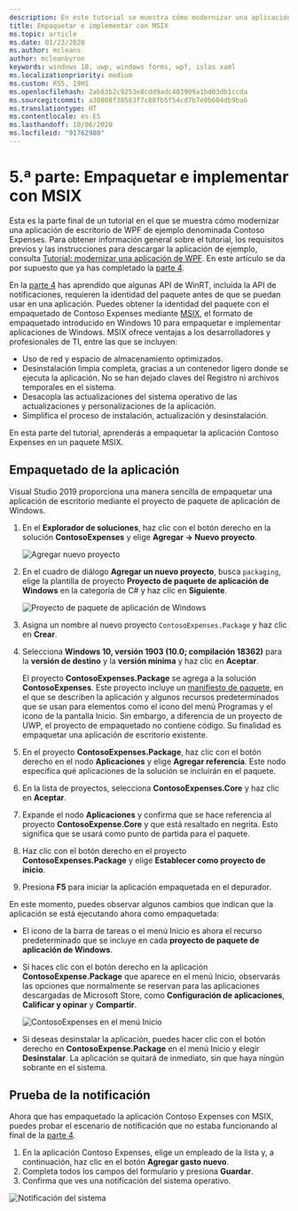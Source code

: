 ```yaml
---
description: En este tutorial se muestra cómo modernizar una aplicación de escritorio de WPF de ejemplo denominada Contoso Expenses.
title: Empaquetar e implementar con MSIX
ms.topic: article
ms.date: 01/23/2020
ms.author: mcleans
author: mcleanbyron
keywords: windows 10, uwp, windows forms, wpf, islas xaml
ms.localizationpriority: medium
ms.custom: RS5, 19H1
ms.openlocfilehash: 2ab83b2c9253e8cdd9adc403909a1bd03db1ccda
ms.sourcegitcommit: a30808f38583f7c88fb5f54cd7b7e0b604db9ba6
ms.translationtype: HT
ms.contentlocale: es-ES
ms.lasthandoff: 10/06/2020
ms.locfileid: "91762980"
---
```

# <a name="part-5-package-and-deploy-with-msix"></a>5\.ª parte: Empaquetar e implementar con MSIX

Esta es la parte final de un tutorial en el que se muestra cómo modernizar una aplicación de escritorio de WPF de ejemplo denominada Contoso Expenses. Para obtener información general sobre el tutorial, los requisitos previos y las instrucciones para descargar la aplicación de ejemplo, consulta [Tutorial: modernizar una aplicación de WPF](modernize-wpf-tutorial.md). En este artículo se da por supuesto que ya has completado la [parte 4](modernize-wpf-tutorial-4.md).

En la [parte 4](modernize-wpf-tutorial-4.md) has aprendido que algunas API de WinRT, incluida la API de notificaciones, requieren la identidad del paquete antes de que se puedan usar en una aplicación. Puedes obtener la identidad del paquete con el empaquetado de Contoso Expenses mediante [MSIX](/windows/msix), el formato de empaquetado introducido en Windows 10 para empaquetar e implementar aplicaciones de Windows. MSIX ofrece ventajas a los desarrolladores y profesionales de TI, entre las que se incluyen:

- Uso de red y espacio de almacenamiento optimizados.
- Desinstalación limpia completa, gracias a un contenedor ligero donde se ejecuta la aplicación. No se han dejado claves del Registro ni archivos temporales en el sistema.
- Desacopla las actualizaciones del sistema operativo de las actualizaciones y personalizaciones de la aplicación.
- Simplifica el proceso de instalación, actualización y desinstalación.

En esta parte del tutorial, aprenderás a empaquetar la aplicación Contoso Expenses en un paquete MSIX.

## <a name="package-the-application"></a>Empaquetado de la aplicación

Visual Studio 2019 proporciona una manera sencilla de empaquetar una aplicación de escritorio mediante el proyecto de paquete de aplicación de Windows. 

1. En el **Explorador de soluciones**, haz clic con el botón derecho en la solución **ContosoExpenses** y elige **Agregar -> Nuevo proyecto**.

    ![Agregar nuevo proyecto](images/wpf-modernize-tutorial/AddNewProject.png)

3. En el cuadro de diálogo **Agregar un nuevo proyecto**, busca `packaging`, elige la plantilla de proyecto **Proyecto de paquete de aplicación de Windows** en la categoría de C# y haz clic en **Siguiente**.

    ![Proyecto de paquete de aplicación de Windows](images/wpf-modernize-tutorial/WAP.png)

4. Asigna un nombre al nuevo proyecto `ContosoExpenses.Package` y haz clic en **Crear**.

5. Selecciona **Windows 10, versión 1903 (10.0; compilación 18362)** para la **versión de destino** y la **versión mínima** y haz clic en **Aceptar**.

    El proyecto **ContosoExpenses.Package** se agrega a la solución **ContosoExpenses**. Este proyecto incluye un [manifiesto de paquete](/uwp/schemas/appxpackage/uapmanifestschema/schema-root), en el que se describen la aplicación y algunos recursos predeterminados que se usan para elementos como el icono del menú Programas y el icono de la pantalla Inicio. Sin embargo, a diferencia de un proyecto de UWP, el proyecto de empaquetado no contiene código. Su finalidad es empaquetar una aplicación de escritorio existente.

6. En el proyecto **ContosoExpenses.Package**, haz clic con el botón derecho en el nodo **Aplicaciones** y elige **Agregar referencia**. Este nodo especifica qué aplicaciones de la solución se incluirán en el paquete.

6. En la lista de proyectos, selecciona **ContosoExpenses.Core** y haz clic en **Aceptar**.

7. Expande el nodo **Aplicaciones** y confirma que se hace referencia al proyecto **ContosoExpense.Core** y que está resaltado en negrita. Esto significa que se usará como punto de partida para el paquete.

8. Haz clic con el botón derecho en el proyecto **ContosoExpenses.Package** y elige **Establecer como proyecto de inicio**.

9. Presiona **F5** para iniciar la aplicación empaquetada en el depurador.

En este momento, puedes observar algunos cambios que indican que la aplicación se está ejecutando ahora como empaquetada:

- El icono de la barra de tareas o el menú Inicio es ahora el recurso predeterminado que se incluye en cada **proyecto de paquete de aplicación de Windows**.
- Si haces clic con el botón derecho en la aplicación **ContosoExpense.Package** que aparece en el menú Inicio, observarás las opciones que normalmente se reservan para las aplicaciones descargadas de Microsoft Store, como **Configuración de aplicaciones**, **Calificar y opinar** y **Compartir**.

    ![ContosoExpenses en el menú Inicio](images/wpf-modernize-tutorial/StartMenu.png)

- Si deseas desinstalar la aplicación, puedes hacer clic con el botón derecho en **ContosoExpense.Package** en el menú Inicio y elegir **Desinstalar**. La aplicación se quitará de inmediato, sin que haya ningún sobrante en el sistema.

## <a name="test-the-notification"></a>Prueba de la notificación

Ahora que has empaquetado la aplicación Contoso Expenses con MSIX, puedes probar el escenario de notificación que no estaba funcionando al final de la [parte 4](modernize-wpf-tutorial-4.md).

1. En la aplicación Contoso Expenses, elige un empleado de la lista y, a continuación, haz clic en el botón **Agregar gasto nuevo**.
2. Completa todos los campos del formulario y presiona **Guardar**.
3. Confirma que ves una notificación del sistema operativo.

![Notificación del sistema](images/wpf-modernize-tutorial/ToastNotification.png)